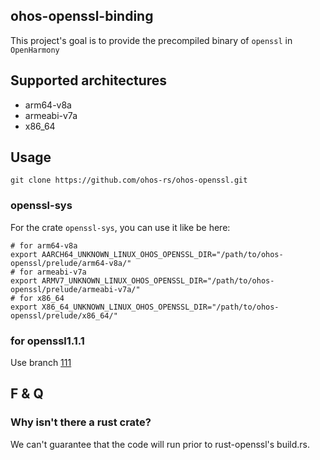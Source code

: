 ## ohos-openssl-binding

This project's goal is to provide the precompiled binary of `openssl` in `OpenHarmony`

## Supported architectures
- arm64-v8a
- armeabi-v7a
- x86_64

## Usage


```shell
git clone https://github.com/ohos-rs/ohos-openssl.git
```

### openssl-sys

For the crate `openssl-sys`, you can use it like be here:

```shell
# for arm64-v8a
export AARCH64_UNKNOWN_LINUX_OHOS_OPENSSL_DIR="/path/to/ohos-openssl/prelude/arm64-v8a/"
# for armeabi-v7a
export ARMV7_UNKNOWN_LINUX_OHOS_OPENSSL_DIR="/path/to/ohos-openssl/prelude/armeabi-v7a/"
# for x86_64
export X86_64_UNKNOWN_LINUX_OHOS_OPENSSL_DIR="/path/to/ohos-openssl/prelude/x86_64/"
```

### for openssl1.1.1

Use branch [111](https://github.com/ohos-rs/ohos-openssl/tree/111)

## F & Q

### Why isn't there a rust crate?

We can't guarantee that the code will run prior to rust-openssl's build.rs.
